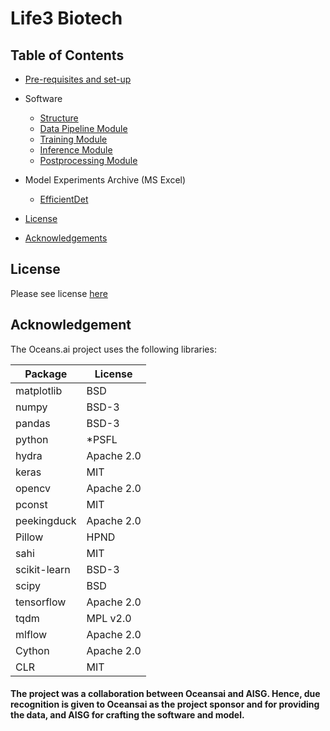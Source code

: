 # Life3 Biotech

## Table of Contents
- [Pre-requisites and set-up](docs/1-environment-setup.md)
- Software
    - [Structure](docs/0-package-structure.md)
    - [Data Pipeline Module](docs/2-data-pipeline-setup.md)
    - [Training Module](docs/3-training-module.md)
    - [Inference Module](docs/4-inference-module.md)
    - [Postprocessing Module](docs/5-postprocessing-module.md)

- Model Experiments Archive (MS Excel)
    - [EfficientDet](docs/experiments/Training_Experiments.xlsx)
- [License](#license)
- [Acknowledgements](#acknowledgement)

## License 

Please see license [here](LICENSE)


## Acknowledgement

The Oceans.ai project uses the following libraries:

| Package           	| License      	|
|-------------------	|--------------	|
| matplotlib        	| BSD          	|
| numpy             	| BSD-3        	|
| pandas            	| BSD-3        	|
| python            	| *PSFL        	|
| hydra              	| Apache 2.0   	|
| keras             	| MIT          	|
| opencv            	| Apache 2.0   	|
| pconst            	| MIT          	|
| peekingduck           | Apache 2.0    |
| Pillow            	| HPND         	|
| sahi      	        | MIT 	        |
| scikit-learn      	| BSD-3        	|
| scipy      	        | BSD 	        |
| tensorflow       	    | Apache 2.0   	|
| tqdm              	| MPL v2.0     	|
| mlflow            	| Apache 2.0   	|
| Cython                | Apache 2.0   	|
| CLR                  	| MIT          	|

#### The project was a collaboration between Oceansai and AISG. Hence, due recognition is given to Oceansai as the project sponsor and for providing the data, and AISG for crafting the software and model.
